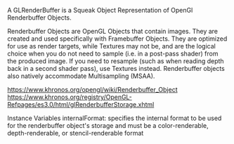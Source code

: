 A GLRenderBuffer is a Squeak Object Representation of OpenGl Renderbuffer Objects.

Renderbuffer Objects are OpenGL Objects that contain images. They are created and used specifically with Framebuffer Objects. They are optimized for use as render targets, while Textures may not be, and are the logical choice when you do not need to sample (i.e. in a post-pass shader) from the produced image. If you need to resample (such as when reading depth back in a second shader pass), use Textures instead. Renderbuffer objects also natively accommodate Multisampling (MSAA).

https://www.khronos.org/opengl/wiki/Renderbuffer_Object
https://www.khronos.org/registry/OpenGL-Refpages/es3.0/html/glRenderbufferStorage.xhtml

Instance Variables
	internalFormat:  specifies the internal format to be used for the renderbuffer object's storage and must be a color-renderable, depth-renderable, or stencil-renderable format
